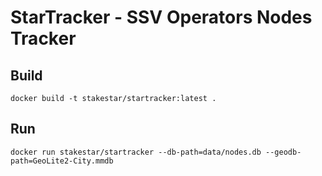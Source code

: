 # StarTracker - SSV Operators Nodes Tracker

## Build

```
docker build -t stakestar/startracker:latest .
```

## Run

```
docker run stakestar/startracker --db-path=data/nodes.db --geodb-path=GeoLite2-City.mmdb
```